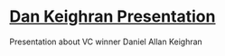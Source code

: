<h1><a href="https://connoisseurofcookies.github.io/DanKeighranVC/" target="_blank">Dan Keighran Presentation</a></h1>

Presentation about VC winner Daniel Allan Keighran

